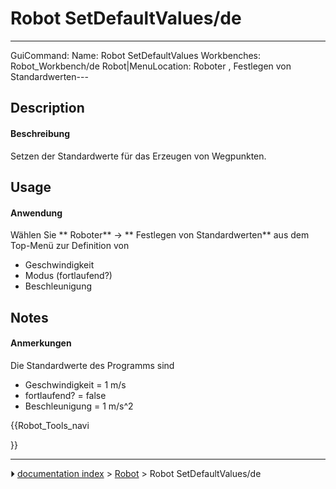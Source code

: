# Robot SetDefaultValues/de
---
 GuiCommand:   Name: Robot SetDefaultValues   Workbenches: Robot_Workbench/de   Robot|MenuLocation: Roboter , Festlegen von Standardwerten---


</div>

## Description


<div class="mw-translate-fuzzy">

#### Beschreibung

Setzen der Standardwerte für das Erzeugen von Wegpunkten.


</div>

## Usage


<div class="mw-translate-fuzzy">

#### Anwendung

Wählen Sie ** Roboter** → ** Festlegen von Standardwerten** aus dem Top-Menü zur Definition von

-   Geschwindigkeit
-   Modus (fortlaufend?)
-   Beschleunigung


</div>

## Notes


<div class="mw-translate-fuzzy">

#### Anmerkungen

Die Standardwerte des Programms sind

-   Geschwindigkeit = 1 m/s
-   fortlaufend? = false
-   Beschleunigung = 1 m/s\^2


</div>





{{Robot_Tools_navi

}}



---
⏵ [documentation index](../README.md) > [Robot](Robot_Workbench.md) > Robot SetDefaultValues/de

